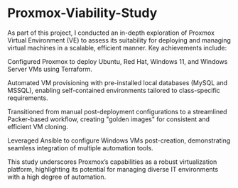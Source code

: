 # Proxmox-Viability-Study

As part of this project, I conducted an in-depth exploration of Proxmox Virtual Environment (VE) to assess its suitability for deploying and managing virtual machines in a scalable, efficient manner. Key achievements include:

Configured Proxmox to deploy Ubuntu, Red Hat, Windows 11, and Windows Server VMs using Terraform.

Automated VM provisioning with pre-installed local databases (MySQL and MSSQL), enabling self-contained environments tailored to class-specific requirements.

Transitioned from manual post-deployment configurations to a streamlined Packer-based workflow, creating "golden images" for consistent and efficient VM cloning.

Leveraged Ansible to configure Windows VMs post-creation, demonstrating seamless integration of multiple automation tools.

This study underscores Proxmox’s capabilities as a robust virtualization platform, highlighting its potential for managing diverse IT environments with a high degree of automation.
